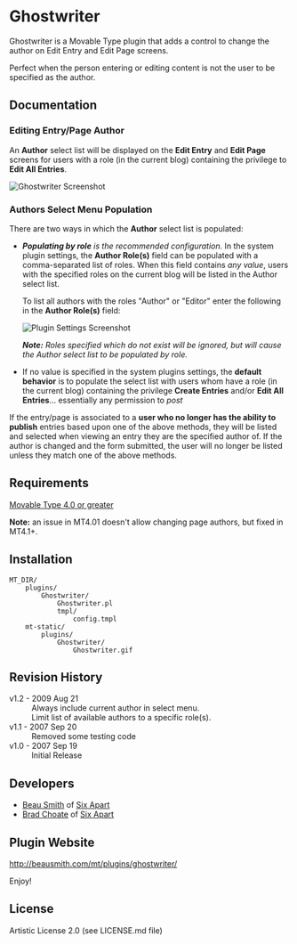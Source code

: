 # Ghostwriter

Ghostwriter is a Movable Type plugin that adds a control to change the author on Edit Entry and Edit Page screens.

Perfect when the person entering or editing content is not the user to be specified as the author.

## Documentation

### Editing Entry/Page Author

An **Author** select list will be displayed on the **Edit Entry** and **Edit Page** screens for users with a role (in the current blog) containing the privilege to **Edit All Entries**.

![Ghostwriter Screenshot](http://github.com/beausmith/mt-plugin-ghostwriter/blob/master/screenshot-select-author.png?raw=true)

### Authors Select Menu Population

There are two ways in which the **Author** select list is populated:

* ***Populating by role** is the recommended configuration.* In the system plugin settings, the **Author Role(s)** field can be populated with a comma-separated list of roles. When this field contains *any value*, users with the specified roles on the current blog will be listed in the Author select list.

    To list all authors with the roles "Author" or "Editor" enter the following in the **Author Role(s)** field:
    
    ![Plugin Settings Screenshot](http://github.com/beausmith/mt-plugin-ghostwriter/blob/master/screenshot-plugin-settings.png?raw=true)

    ***Note:** Roles specified which do not exist will be ignored, but will cause the Author select list to be populated by role.*

* If no value is specified in the system plugins settings, the **default behavior** is to populate the select list with users whom have a role (in the current blog) containing the privilege **Create Entries** and/or **Edit All Entries**... essentially any permission to *post*

If the entry/page is associated to a **user who no longer has the ability to publish** entries based upon one of the above methods, they will be listed and selected when viewing an entry they are the specified author of. If the author is changed and the form submitted, the user will no longer be listed unless they match one of the above methods.

## Requirements

[Movable Type 4.0 or greater](http://www.movabletype.com)

**Note:** an issue in MT4.01 doesn't allow changing page authors, but fixed in
MT4.1+.

## Installation

    MT_DIR/
        plugins/
            Ghostwriter/
                Ghostwriter.pl
                tmpl/
                    config.tmpl
        mt-static/
            plugins/
                Ghostwriter/
                    Ghostwriter.gif

## Revision History

<dl>
    <dt>v1.2 - 2009 Aug 21</dt>
    <dd>Always include current author in select menu.<br />
        Limit list of available authors to a specific role(s).</dd>
    <dt>v1.1 - 2007 Sep 20</dt>
    <dd>Removed some testing code</dd>
    <dt>v1.0 - 2007 Sep 19</dt>
    <dd>Initial Release</dd>
</dl>

## Developers

* [Beau Smith](http://beausmith.com) of [Six Apart](http://www.sixapart.com)
* [Brad Choate](http://bradchoate.com) of [Six Apart](http://www.sixapart.com)


## Plugin Website

<http://beausmith.com/mt/plugins/ghostwriter/>

Enjoy!

## License

Artistic License 2.0 (see LICENSE.md file)

